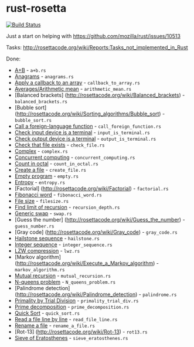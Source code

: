rust-rosetta
============
[![Build Status](https://travis-ci.org/Hoverbear/rust-rosetta.png)](https://travis-ci.org/Hoverbear/rust-rosetta)

Just a start on helping with https://github.com/mozilla/rust/issues/10513

Tasks: http://rosettacode.org/wiki/Reports:Tasks_not_implemented_in_Rust

Done:
* [A+B](http://rosettacode.org/wiki/A%2BB) - `a+b.rs`
* [Anagrams](http://rosettacode.org/wiki/Anagrams) - `anagrams.rs`
* [Apply a callback to an array](http://rosettacode.org/wiki/Apply_a_callback_to_an_array) - `callback_to_array.rs`
* [Averages/Arithmetic mean](http://rosettacode.org/wiki/Averages/Arithmetic_mean) - `arithmetic_mean.rs`
* [Balanced brackets] (http://rosettacode.org/wiki/Balanced_brackets) - `balanced_brackets.rs`
* [Bubble sort] (http://rosettacode.org/wiki/Sorting_algorithms/Bubble_sort) - `bubble_sort.rs`
* [Call a foreign-language function](http://rosettacode.org/wiki/Call_a_foreign-language_function) - `call_foreign_function.rs`
* [Check input device is a terminal](http://rosettacode.org/wiki/Check_input_device_is_a_terminal) - `input_is_terminal.rs`
* [Check output device is a terminal](http://rosettacode.org/wiki/Check_output_device_is_a_terminal) - `output_is_terminal.rs`
* [Check that file exists](http://rosettacode.org/wiki/Check_that_file_exists) - `check_file.rs`
* [Complex](http://rosettacode.org/wiki/Arithmetic/Complex) - `complex.rs`
* [Concurrent computing](http://rosettacode.org/wiki/Concurrent_computing) - `concurrent_computing.rs`
* [Count in octal](http://rosettacode.org/wiki/Count_in_octal) - `count_in_octal.rs`
* [Create a file](http://rosettacode.org/wiki/Create_a_file) - `create_file.rs`
* [Empty program](http://rosettacode.org/wiki/Empty_program) - `empty.rs`
* [Entropy](http://rosettacode.org/wiki/Entropy) - `entropy.rs`
* [Factorial] (http://rosettacode.org/wiki/Factorial) - `factorial.rs`
* [Fibonacci word](http://rosettacode.org/wiki/Fibonacci_word) - `fibonacci_word.rs`
* [File size](http://rosettacode.org/wiki/File_size) - `filesize.rs`
* [Find limit of recursion](http://rosettacode.org/wiki/Find_limit_of_recursion) - `recursion_depth.rs`
* [Generic swap](http://rosettacode.org/wiki/Generic_swap) - `swap.rs`
* [Guess the number] (http://rosettacode.org/wiki/Guess_the_number) - `guess_number.rs`
* [Gray code] (http://rosettacode.org/wiki/Gray_code) - `gray_code.rs`
* [Hailstone sequence](http://rosettacode.org/wiki/Hailstone_sequence) - `hailstone.rs`
* [Integer sequence](http://rosettacode.org/wiki/Integer_sequence) - `integer_sequence.rs`
* [LZW compression](http://rosettacode.org/wiki/LZW_compression) - `lwz.rs`
* [Markov algorithm] (http://rosettacode.org/wiki/Execute_a_Markov_algorithm) - `markov_algorithm.rs`
* [Mutual recursion](http://rosettacode.org/wiki/Mutual_recursion) - `mutual_recursion.rs`
* [N-queens problem](http://rosettacode.org/wiki/N-queens_problem) - `N_queens_problem.rs`
* [Palindrome detection] (http://rosettacode.org/wiki/Palindrome_detection) - `palindrome.rs`
* [Primality by Trial Division](http://rosettacode.org/wiki/Primality_by_Trial_Division) - `primality_trial_div.rs`
* [Prime decomposition](http://rosettacode.org/wiki/Prime_decomposition) - `prime_decomposition.rs`
* [Quick Sort](http://rosettacode.org/wiki/Sorting_algorithms/Quicksort) - `quick_sort.rs`
* [Read a file line by line](http://rosettacode.org/wiki/Read_a_file_line_by_line) - `read_file_line.rs`
* [Rename a file](http://rosettacode.org/wiki/Rename_a_file) - `rename_a_file.rs`
* [Rot-13] (http://rosettacode.org/wiki/Rot-13) - `rot13.rs`
* [Sieve of Eratosthenes](http://rosettacode.org/wiki/Sieve_of_Eratosthenes) - `sieve_eratosthenes.rs`
